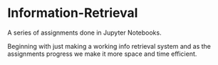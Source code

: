 # Information-Retrieval
A series of assignments done in Jupyter Notebooks.

Beginning with just making a working info retrieval system and as the assignments progress we make it more space and time efficient.
